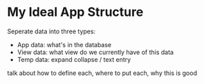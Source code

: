 # My Ideal App Structure

Seperate data into three types:

- App data: what's in the database
- View data: what view do we currently have of this data
- Temp data: expand collapse / text entry

talk about how to define each, where to put each, why this is good
